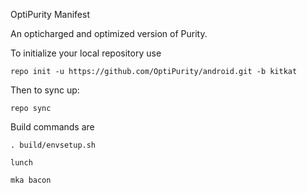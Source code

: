 OptiPurity Manifest

An opticharged and optimized version of Purity.  

To initialize your local repository use

    repo init -u https://github.com/OptiPurity/android.git -b kitkat
    

Then to sync up:

    repo sync


Build commands are
    
    . build/envsetup.sh
    
    lunch

    mka bacon 



